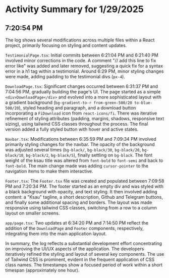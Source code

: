 # Activity Summary for 1/29/2025

## 7:20:54 PM
The log shows several modifications across multiple files within a React project, primarily focusing on styling and content updates.

`TestimonialPage.tsx`:  Initial commits between 6:21:04 PM and 6:21:40 PM involved minor corrections in the code. A comment "// add this line to fix error like" was added and later removed, suggesting a quick fix for a syntax error in a h1 tag within a testimonial.  Around 6:29 PM, minor styling changes were made, adding padding to the testimonial divs (`px-4`).

`DownloadPage.tsx`:  Significant changes occurred between 6:31:37 PM and 7:04:56 PM, gradually building the page's UI.  The page started as a simple `<div>DownloadPage</div>` and evolved into a more sophisticated layout with a gradient background (`bg-gradient-to-r from-green-500/20 to-blue-500/20`), styled heading and paragraph, and a download button incorporating a `FiDownload` icon from `react-icons/fi`.  There was iterative refinement of styling attributes (padding, margins, shadows, responsive text sizing), using tailwind CSS classes throughout the process.  The final version added a fully styled button with hover and active states.

`Navbar.tsx`:  Modifications between 6:35:59 PM and 7:09:34 PM involved primarily styling changes for the navbar.  The opacity of the background was adjusted several times (`bg-black/`, `bg-black/30`, `bg-black/20`, `bg-black/10`, `bg-black/2`, `bg-black/5`), finally settling on `bg-black`.  The font weight of the ksau title was altered from `font-bold` to `font-semi` and back to `font-bold`.  The main change made was adding `cursor-pointer` to the navigation items to make them interactive.

`Footer.tsx`:  The `Footer.tsx` file was created and populated between 7:09:58 PM and 7:20:34 PM. The footer started as an empty div and was styled with a black background with opacity, and text styling.  It then involved adding content:  a "Ksau" tagline, a short description, Github and Telegram buttons, and finally some additional spacing and borders.  The layout was made responsive using tailwind CSS classes, switching from a row to a column layout on smaller screens.

`app/page.tsx`:  Two updates at 6:34:20 PM and 7:14:50 PM reflect the addition of the `DownloadPage` and `Footer` components, respectively, integrating them into the main application layout.

In summary, the log reflects a substantial development effort concentrating on improving the UI/UX aspects of the application.  The developers iteratively refined the styling and layout of several key components. The use of Tailwind CSS is prominent, evident in the frequent application of CSS class names.  The timestamps show a focused period of work within a short timespan (approximately one hour).
